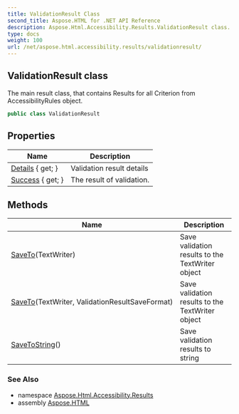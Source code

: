 ```yaml
---
title: ValidationResult Class
second_title: Aspose.HTML for .NET API Reference
description: Aspose.Html.Accessibility.Results.ValidationResult class. The main result class that contains Results for all Criterion from AccessibilityRules object
type: docs
weight: 100
url: /net/aspose.html.accessibility.results/validationresult/
---
```

## ValidationResult class

The main result class, that contains Results for all Criterion from AccessibilityRules object.

```csharp
public class ValidationResult
```

## Properties

| Name | Description |
| --- | --- |
| [Details](../../aspose.html.accessibility.results/validationresult/details/) { get; } | Validation result details |
| [Success](../../aspose.html.accessibility.results/validationresult/success/) { get; } | The result of validation. |

## Methods

| Name | Description |
| --- | --- |
| [SaveTo](../../aspose.html.accessibility.results/validationresult/saveto/#saveto)(TextWriter) | Save validation results to the TextWriter object |
| [SaveTo](../../aspose.html.accessibility.results/validationresult/saveto/#saveto_1)(TextWriter, ValidationResultSaveFormat) | Save validation results to the TextWriter object |
| [SaveToString](../../aspose.html.accessibility.results/validationresult/savetostring/)() | Save validation results to string |

### See Also

* namespace [Aspose.Html.Accessibility.Results](../../aspose.html.accessibility.results/)
* assembly [Aspose.HTML](../../)
